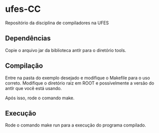 # ufes-CC

Repositório da disciplina de compiladores na UFES

## Dependências

Copie o arquivo jar da biblioteca antlr para o diretório tools.

## Compilação

Entre na pasta do exemplo desejado e modifique o Makefile para o uso correto. Modifique o diretório raiz em ROOT e possívelmente a versão do antlr que você está usando.

Após isso, rode o comando make.

## Execução

Rode o comando make run para a execução do programa compilado.
